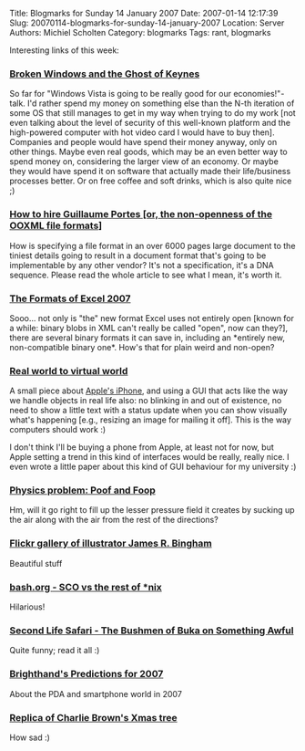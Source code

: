 Title: Blogmarks for Sunday 14 January 2007
Date: 2007-01-14 12:17:39
Slug: 20070114-blogmarks-for-sunday-14-january-2007
Location: Server
Authors: Michiel Scholten
Category: blogmarks
Tags: rant, blogmarks

<p>Interesting links of this week:</p>
<h3><a href="http://www.robweir.com/blog/2007/01/broken-windows-and-ghost-of-keynes.html">Broken Windows and the Ghost of Keynes</a></h3>
<p>So far for "Windows Vista is going to be really good for our economies!"-talk. I'd rather spend my money on something else than the N-th iteration of some OS that still manages to get in my way when trying to do my work [not even talking about the level of security of this well-known platform and the high-powered computer with hot video card I would have to buy then]. Companies and people would have spend their money anyway, only on other things. Maybe even real goods, which may be an even better way to spend money on, considering the larger view of an economy. Or maybe they would have spend it on software that actually made their life/business processes better. Or on free coffee and soft drinks, which is also quite nice ;)</p>
<h3><a href="http://www.robweir.com/blog/2006/01/how-to-hire-guillaume-portes.html">How to hire Guillaume Portes [or, the non-openness of the OOXML file formats]</a></h3>
<p>How is specifying a file format in an over 6000 pages large document to the tiniest details going to result in a document format that's going to be implementable by any other vendor? It's not a specification, it's a DNA sequence. Please read the whole article to see what I mean, it's worth it.</p>
<h3><a href="http://www.robweir.com/blog/2007/01/formats-of-excel-2007.html">The Formats of Excel 2007</a></h3>
<p>Sooo... not only is "the" new format Excel uses not entirely open [known for a while: binary blobs in XML can't really be called "open", now can they?], there are several binary formats it can save in, including an *entirely new, non-compatible binary one*. How's that for plain weird and non-open?</p>
<h3><a href="http://www.rousette.org.uk/blog/archives/real-world-to-virtual-world/">Real world to virtual world</a></h3>
<p>A small piece about <a href="http://www.apple.com/iphone/">Apple's iPhone</a>, and using a GUI that acts like the way we handle objects in real life also: no blinking in and out of existence, no need to show a little text with a status update when you can show visually what's happening [e.g., resizing an image for mailing it off]. This is the way computers should work :)</p>

<p>I don't think I'll be buying a phone from Apple, at least not for now, but Apple setting a trend in this kind of interfaces would be really, really nice. I even wrote a little paper about this kind of GUI behaviour for my university :)</p>
<h3><a href="http://www.boingboing.net/2007/01/08/physics_problem_poof.html">Physics problem: Poof and Foop</a></h3>
<p>Hm, will it go right to fill up the lesser pressure field it creates by sucking up the air along with the air from the rest of the directions?</p>
<h3><a href="http://www.boingboing.net/2007/01/08/flickr_gallery_of_il.html">Flickr gallery of illustrator James R. Bingham</a></h3>
<p>Beautiful stuff</p>
<h3><a href="http://www.bash.org/?106579">bash.org - SCO vs the rest of *nix</a></h3>
<p>Hilarious!</p>
<h3><a href="http://www.somethingawful.com/index.php?a=4274">Second Life Safari - The Bushmen of Buka on Something Awful</a></h3>
<p>Quite funny; read it all :)</p>
<h3><a href="http://www.brighthand.com/default.asp?newsID=12719">Brighthand's Predictions for 2007</a></h3>
<p>About the PDA and smartphone world in 2007</p>
<h3><a href="http://boingboing.net/2005/11/09/replica_of_charlie_b.html">Replica of Charlie Brown's Xmas tree</a></h3>
<p>How sad :)</p>
